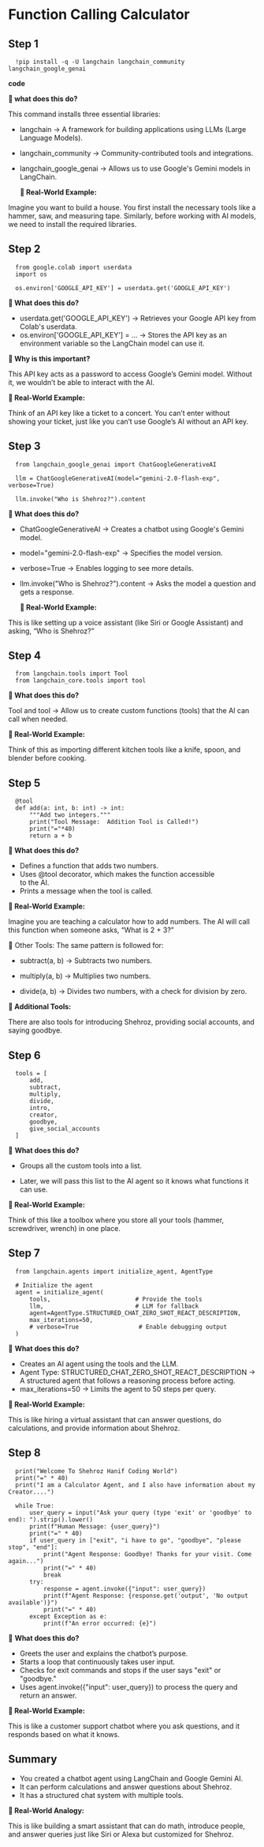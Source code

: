 # **Function Calling Calculator**

## **Step 1**

      !pip install -q -U langchain langchain_community langchain_google_genai

**code**

**🔹 what does this do?**

This command installs three essential libraries:

* langchain → A framework for building applications using
  LLMs (Large Language Models).
* langchain_community → Community-contributed tools and
  integrations.
* langchain_google_genai → Allows us to use Google's Gemini
  models in LangChain.

  **🔹 Real-World Example:**

Imagine you want to build a house. You first install the necessary tools like a hammer, saw, and measuring tape. Similarly, before working with AI models, we need to install the required libraries.


## **Step 2**

      from google.colab import userdata
      import os

      os.environ['GOOGLE_API_KEY'] = userdata.get('GOOGLE_API_KEY')



**🔹 What does this do?**

* userdata.get('GOOGLE_API_KEY') → Retrieves your Google API key from Colab's userdata.
* os.environ['GOOGLE_API_KEY'] = ... → Stores the API key as an environment variable so the LangChain model can use it.

**🔹 Why is this important?**

This API key acts as a password to access Google’s Gemini model. Without it, we wouldn’t be able to interact with the AI.

**🔹 Real-World Example:**

Think of an API key like a ticket to a concert. You can’t enter without showing your ticket, just like you can’t use Google’s AI without an API key.




## **Step 3**

      from langchain_google_genai import ChatGoogleGenerativeAI

      llm = ChatGoogleGenerativeAI(model="gemini-2.0-flash-exp", verbose=True)

      llm.invoke("Who is Shehroz?").content




**🔹 What does this do?**

* ChatGoogleGenerativeAI → Creates a chatbot using Google's Gemini model.
* model="gemini-2.0-flash-exp" → Specifies the model version.
* verbose=True → Enables logging to see more details.
* llm.invoke("Who is Shehroz?").content → Asks the model a
  question and gets a response.

  **🔹 Real-World Example:**

This is like setting up a voice assistant (like Siri or Google Assistant) and asking, “Who is Shehroz?”



## **Step 4**

      from langchain.tools import Tool
      from langchain_core.tools import tool



**🔹 What does this do?**

Tool and tool → Allow us to create custom functions (tools) that the AI can call when needed.

**🔹 Real-World Example:**

Think of this as importing different kitchen tools like a knife, spoon, and blender before cooking.



## **Step 5**

      @tool
      def add(a: int, b: int) -> int:
          """Add two integers."""
          print("Tool Message:  Addition Tool is Called!")
          print("="*40)
          return a + b




**🔹 What does this do?**

* Defines a function that adds two numbers.
* Uses @tool decorator, which makes the function accessible  
  to the AI.
* Prints a message when the tool is called.

**🔹 Real-World Example:**

Imagine you are teaching a calculator how to add numbers. The AI will call this function when someone asks, “What is 2 + 3?”

🔹 Other Tools: The same pattern is followed for:

* subtract(a, b) → Subtracts two numbers.

* multiply(a, b) → Multiplies two numbers.

* divide(a, b) → Divides two numbers, with a check for division by zero.

**🔹 Additional Tools:**

There are also tools for introducing Shehroz, providing social accounts, and saying goodbye.



## **Step 6**


      tools = [
          add,
          subtract,
          multiply,
          divide,
          intro,
          creator,
          goodbye,
          give_social_accounts
      ]



🔹 **What does this do?**

* Groups all the custom tools into a list.

* Later, we will pass this list to the AI agent so it knows what functions it can use.

**🔹 Real-World Example:**

Think of this like a toolbox where you store all your tools (hammer, screwdriver, wrench) in one place.



## **Step 7**


      from langchain.agents import initialize_agent, AgentType

      # Initialize the agent
      agent = initialize_agent(
          tools,                        # Provide the tools
          llm,                          # LLM for fallback
          agent=AgentType.STRUCTURED_CHAT_ZERO_SHOT_REACT_DESCRIPTION,
          max_iterations=50,
          # verbose=True                 # Enable debugging output
      )



🔹 **What does this do?**

* Creates an AI agent using the tools and the LLM.
* Agent Type: STRUCTURED_CHAT_ZERO_SHOT_REACT_DESCRIPTION → A
  structured agent that follows a reasoning process before acting.
* max_iterations=50 → Limits the agent to 50 steps per query.


**🔹 Real-World Example:**

This is like hiring a virtual assistant that can answer questions, do calculations, and provide information about Shehroz.


## **Step 8**

      print("Welcome To Shehroz Hanif Coding World")
      print("=" * 40)
      print("I am a Calculator Agent, and I also have information about my Creator....")

      while True:
          user_query = input("Ask your query (type 'exit' or 'goodbye' to end): ").strip().lower()
          print(f"Human Message: {user_query}")
          print("=" * 40)
          if user_query in ["exit", "i have to go", "goodbye", "please stop", "end"]:
              print("Agent Response: Goodbye! Thanks for your visit. Come again...")
              print("=" * 40)
              break
          try:
              response = agent.invoke({"input": user_query})  
              print(f"Agent Response: {response.get('output', 'No output available')}")
              print("=" * 40)
          except Exception as e:
              print(f"An error occurred: {e}")



🔹 **What does this do?**

* Greets the user and explains the chatbot’s purpose.
* Starts a loop that continuously takes user input.
* Checks for exit commands and stops if the user says "exit" or "goodbye."
* Uses agent.invoke({"input": user_query}) to process the query and return an answer.

**🔹 Real-World Example:**

This is like a customer support chatbot where you ask questions, and it responds based on what it knows.


## **Summary**

* You created a chatbot agent using LangChain and Google Gemini AI.
* It can perform calculations and answer questions about Shehroz.
* It has a structured chat system with multiple tools.

**🔹 Real-World Analogy:**

This is like building a smart assistant that can do math, introduce people, and answer queries just like Siri or Alexa but customized for Shehroz.